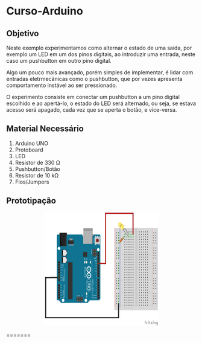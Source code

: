 # Curso-Arduino


## Objetivo
Neste exemplo experimentamos como alternar o estado de uma saída, por exemplo um LED em um dos pinos digitais, ao introduzir uma entrada, neste caso um pushbutton em outro pino digital.

Algo um pouco mais avançado, porém simples de implementar, é lidar com entradas eletrmecânicas como o pushbutton, que por vezes apresenta comportamento instável ao ser pressionado.

O experimento consiste em conectar um pushbutton a um pino digital escolhido e ao apertá-lo, o estado do LED será alternado, ou seja, se estava acesso será apagado, cada vez que se aperta o botão, e vice-versa.

## Material Necessário

1. Arduino UNO
2. Protoboard
3. LED
4. Resistor de 330 Ω
5. Pushbutton/Botão
6. Resistor de 10 kΩ
7. Fios/Jumpers

## Prototipação

<p align="center">
  <img width="300" height="300" src="https://github.com/mandacaruhs/Curso-Arduino/blob/master/1-Piscar%20Led/Exemplo1.png" >
</p>
=======
